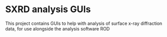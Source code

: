 # SXRD analysis GUIs
This project contains GUIs to help with analysis of surface x-ray diffraction data, for use alongside the analysis software ROD
